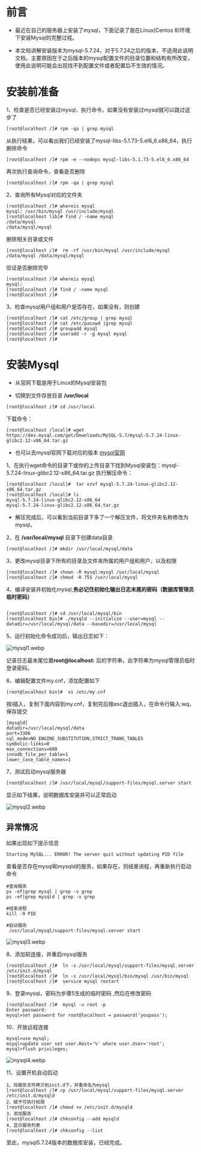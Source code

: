 # 前言

 - 最近在自己的服务器上安装了mysql，下面记录了我在Linux(Centos 8)环境下安装Mysql的完整过程。

 - 本文档讲解安装版本为mysql-5.7.24，对于5.7.24之后的版本，不适用此说明文档，主要原因在于之后版本的mysql配置文件的目录位置和结构有所改变，使用此说明可能会出现找不到配置文件或者配置后不生效的情况。


# 安装前准备

1、检查是否已经安装过mysql，执行命令，如果没有安装过mysql就可以跳过这步了

```
[root@localhost /]# rpm -qa | grep mysql

```

从执行结果，可以看出我们已经安装了mysql-libs-5.1.73-5.el6_6.x86_64，执行删除命令

```
[root@localhost /]# rpm -e --nodeps mysql-libs-5.1.73-5.el6_6.x86_64
```

再次执行查询命令，查看是否删除

```
[root@localhost /]# rpm -qa | grep mysql
```

2、查询所有Mysql对应的文件夹
```
[root@localhost /]# whereis mysql
mysql: /usr/bin/mysql /usr/include/mysql
[root@localhost lib]# find / -name mysql
/data/mysql
/data/mysql/mysql
```

删除相关目录或文件

```
[root@localhost /]#  rm -rf /usr/bin/mysql /usr/include/mysql /data/mysql /data/mysql/mysql 
```

验证是否删除完毕

```
[root@localhost /]# whereis mysql
mysql:
[root@localhost /]# find / -name mysql
[root@localhost /]# 
```

3、检查mysql用户组和用户是否存在，如果没有，则创建

```
[root@localhost /]# cat /etc/group | grep mysql
[root@localhost /]# cat /etc/passwd |grep mysql
[root@localhost /]# groupadd mysql
[root@localhost /]# useradd -r -g mysql mysql
[root@localhost /]# 
```


# 安装Mysql

- 从官网下载是用于Linux的Mysql安装包

- 切换到文件存放目录 **/usr/local**

```
[root@localhost /]# cd /usr/local

```
下载命令：

```
[root@localhost /local]# wget https://dev.mysql.com/get/Downloads/MySQL-5.7/mysql-5.7.24-linux-glibc2.12-x86_64.tar.gz

```

- 也可以去mysql官网下载对应的版本 [mysql官网](https://downloads.mysql.com/archives/community/)

1、在执行wget命令的目录下或你的上传目录下找到Mysql安装包：mysql-5.7.24-linux-glibc2.12-x86_64.tar.gz
执行解压命令：

```
[root@localhost /local]#  tar xzvf mysql-5.7.24-linux-glibc2.12-x86_64.tar.gz
[root@localhost /local]# ls
mysql-5.7.24-linux-glibc2.12-x86_64
mysql-5.7.24-linux-glibc2.12-x86_64.tar.gz
```
- 解压完成后，可以看到当前目录下多了一个解压文件，将文件夹名称修改为mysql。

2、在 **/usr/local/mysql** 目录下创建data目录

```
[root@localhost /]# mkdir /usr/local/mysql/data
```

3、更改mysql目录下所有的目录及文件夹所属的用户组和用户，以及权限

```
[root@localhost /]# chown -R mysql:mysql /usr/local/mysql
[root@localhost /]# chmod -R 755 /usr/local/mysql

```
4、编译安装并初始化mysql,**务必记住初始化输出日志末尾的密码（数据库管理员临时密码）**

```

[root@localhost /]# cd /usr/local/mysql/bin
[root@localhost bin]# ./mysqld --initialize --user=mysql --datadir=/usr/local/mysql/data --basedir=/usr/local/mysql

```
5、运行初始化命令成功后，输出日志如下：

![mysql1.webp](/img/mysql1.webp)

记录日志最末尾位置**root@localhost:** 后的字符串，此字符串为mysql管理员临时登录密码。

6、编辑配置文件my.cnf，添加配置如下

```
[root@localhost bin]#  vi /etc/my.cnf
```

按i插入，复制下面内容到my.cnf，复制完后按esc退出插入，在命令行输入:wq，保存提交

```
[mysqld]
datadir=/usr/local/mysql/data
port=3306
sql_mode=NO_ENGINE_SUBSTITUTION,STRICT_TRANS_TABLES
symbolic-links=0
max_connections=600
innodb_file_per_table=1
lower_case_table_names=1

```
7、测试启动mysql服务器

```
[root@localhost /]# /usr/local/mysql/support-files/mysql.server start

```
显示如下结果，说明数据库安装并可以正常启动

![mysql2.webp](/img/mysql2.webp)

## 异常情况

如果出现如下提示信息

```
Starting MySQL... ERROR! The server quit without updating PID file
```
查看是否存在mysql和mysqld的服务，如果存在，则结束进程，再重新执行启动命令

```
#查询服务
ps -ef|grep mysql | grep -v grep
ps -ef|grep mysqld | grep -v grep

#结束进程
kill -9 PID

#启动服务
 /usr/local/mysql/support-files/mysql.server start
```
![mysql3.webp](/img/mysql3.webp)

8、添加软连接，并重启mysql服务

```
[root@localhost /]#  ln -s /usr/local/mysql/support-files/mysql.server /etc/init.d/mysql 
[root@localhost /]#  ln -s /usr/local/mysql/bin/mysql /usr/bin/mysql
[root@localhost /]#  service mysql restart

```

9、登录mysql，密码为步骤5生成的临时密码 ,然后在修改密码

```
[root@localhost /]#  mysql -u root -p
Enter password:
mysql>set password for root@localhost = password('youpass');

```

10、开放远程连接

```
mysql>use mysql;
msyql>update user set user.Host='%' where user.User='root';
mysql>flush privileges;

```
![mysql4.webp](/img/mysql4.webp)

11、设置开机自动启动

```
1、将服务文件拷贝到init.d下，并重命名为mysql
[root@localhost /]# cp /usr/local/mysql/support-files/mysql.server /etc/init.d/mysqld
2、赋予可执行权限
[root@localhost /]# chmod +x /etc/init.d/mysqld
3、添加服务
[root@localhost /]# chkconfig --add mysqld
4、显示服务列表
[root@localhost /]# chkconfig --list

```

至此，mysql5.7.24版本的数据库安装，已经完成。







